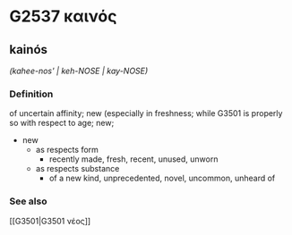 # G2537 καινός

## kainós

_(kahee-nos' | keh-NOSE | kay-NOSE)_

### Definition

of uncertain affinity; new (especially in freshness; while G3501 is properly so with respect to age; new; 

- new
  - as respects form
    - recently made, fresh, recent, unused, unworn
  - as respects substance
    - of a new kind, unprecedented, novel, uncommon, unheard of

### See also

[[G3501|G3501 νέος]]
